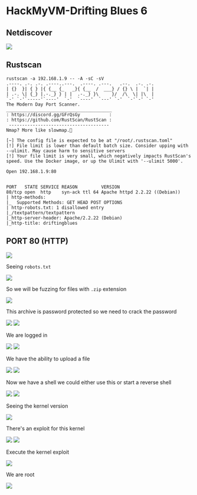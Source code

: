 # HackMyVM-Drifting Blues 6

## Netdiscover

<img src="https://imgur.com/cxDUTFc.png"/>


## Rustscan

```
rustscan -a 192.168.1.9 -- -A -sC -sV                                         
.----. .-. .-. .----..---.  .----. .---.   .--.  .-. .-.             
| {}  }| { } |{ {__ {_   _}{ {__  /  ___} / {} \ |  `| |                  
| .-. \| {_} |.-._} } | |  .-._} }\     }/  /\  \| |\  |
`-' `-'`-----'`----'  `-'  `----'  `---' `-'  `-'`-' `-'                  
The Modern Day Port Scanner.                                              
________________________________________                          
: https://discord.gg/GFrQsGy           :              
: https://github.com/RustScan/RustScan :                            
 --------------------------------------                                                                                                             
Nmap? More like slowmap.🐢          
                                                                          
[~] The config file is expected to be at "/root/.rustscan.toml"
[!] File limit is lower than default batch size. Consider upping with --ulimit. May cause harm to sensitive servers
[!] Your file limit is very small, which negatively impacts RustScan's speed. Use the Docker image, or up the Ulimit with '--ulimit 5000'.          

Open 192.168.1.9:80              


PORT   STATE SERVICE REASON         VERSION
80/tcp open  http    syn-ack ttl 64 Apache httpd 2.2.22 ((Debian))
| http-methods:                     
|_  Supported Methods: GET HEAD POST OPTIONS
| http-robots.txt: 1 disallowed entry  
|_/textpattern/textpattern
|_http-server-header: Apache/2.2.22 (Debian)
|_http-title: driftingblues

```

## PORT 80 (HTTP)

<img src="https://imgur.com/hJLrStv.png"/>

Seeing `robots.txt` 

<img src="https://imgur.com/VElot5S.png"/>

So we will be fuzzing for files with `.zip` extension

<img src="https://imgur.com/ennZ6Ft.png"/>

This archive is password protected so we need to crack the password

<img src="https://imgur.com/RvtSScX.png"/>

<img src="https://imgur.com/v0gnytc.png"/>

We are logged in 

<img src="https://imgur.com/Is0UbJy.png"/>

<img src="https://imgur.com/Ck4z3gi.png"/>

We have the ability to upload a file

<img src="https://imgur.com/e2qp3Fo.png"/>

<img src="https://imgur.com/nlZbK95.png"/>

Now we have a shell we could either use this or start a reverse shell

<img src="https://imgur.com/czDSmLa.png"/>

<img src="https://imgur.com/5QOlD6R.png"/>

Seeing the kernel version 

<img src="https://imgur.com/XtDISGH.png"/>

There's an exploit for this kernel 

<img src="https://imgur.com/NNMuTBW.png"/>

<img src="https://imgur.com/MLGTkcd.png"/>

Execute the kernel exploit

<img src="https://imgur.com/jrupEOv.png"/>

We are root 

<img src="https://imgur.com/Y1PItu1.png"/>
